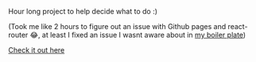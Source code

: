 Hour long project to help decide what to do :)

(Took me like 2 hours to figure out an issue with Github pages and react-router 😂, at least I fixed an issue I wasnt aware about in [my boiler plate](https://github.com/mildrenben/broiler))

[Check it out here](https://mildrenben.github.io/datenight/)